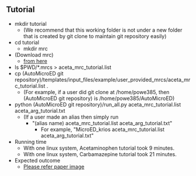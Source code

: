 ## Tutorial
   - mkdir tutorial
      - (We recommend that this working folder is not under a new folder that is created by git clone to maintain git repository easily)
   - cd tutorial
      - mkdir mrc
   - (Download mrc)
      - [from here](https://dx.doi.org/10.25582/data.2022-07.2566664/1882910)
   - ls $PWD/*.mrcs > aceta_mrc_tutorial.list
   - cp (AutoMicroED git repository)/templates/input_files/example/user_provided_mrcs/aceta_mrc_tutorial.list .
      - (For example, if a user did git clone at /home/powe385, then (AutoMicroED git repository) is /home/powe385/AutoMicroED)
   - python (AutoMicroED git repository)/run_all.py aceta_mrc_tutorial.list aceta_arg_tutorial.txt
      - (If a user made an alias then simply run 
         - "(alias name) aceta_mrc_tutorial.list aceta_arg_tutorial.txt"
            - For example, "MicroED_krios aceta_mrc_tutorial.list aceta_arg_tutorial.txt"
   - Running time
      - With one linux system, Acetaminophen tutorial took 9 minutes.
      - With one linux system, Carbamazepine tutorial took 21 minutes.
   - Expected outcome
      - [Please refer paper image](https://www.biorxiv.org/content/10.1101/2021.12.13.472146v2)
